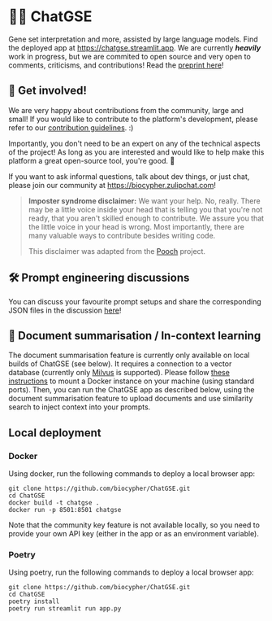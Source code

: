 # 💬🧬 ChatGSE
Gene set interpretation and more, assisted by large language models. Find the
deployed app at https://chatgse.streamlit.app. We are currently ***heavily***
work in progress, but we are commited to open source and very open to comments,
criticisms, and contributions! Read the [preprint
here](https://arxiv.org/abs/2305.06488)!

## 🤝 Get involved!
We are very happy about contributions from the community, large and small!
If you would like to contribute to the platform's development, please refer to
our [contribution guidelines](CONTRIBUTING.md). :)

Importantly, you don't need to be an expert on any of the technical aspects of
the project! As long as you are interested and would like to help make this
platform a great open-source tool, you're good. 🙂

If you want to ask informal questions, talk about dev things, or just chat,
please join our community at https://biocypher.zulipchat.com!

> **Imposter syndrome disclaimer:** We want your help. No, really. There may be a little voice inside your head that is telling you that you're not ready, that you aren't skilled enough to contribute. We assure you that the little voice in your head is wrong. Most importantly, there are many valuable ways to contribute besides writing code.
>
> This disclaimer was adapted from the [Pooch](https://github.com/fatiando/pooch) project.

## 🛠 Prompt engineering discussions
You can discuss your favourite prompt setups and share the corresponding JSON
files in the discussion
[here](https://github.com/biocypher/ChatGSE/discussions/11)!

## 📑 Document summarisation / In-context learning
The document summarisation feature is currently only available on local builds
of ChatGSE (see below). It requires a connection to a vector database
(currently only [Milvus](https://milvus.io/) is supported). Please follow [these
instructions](https://milvus.io/docs/install_standalone-docker.md) to mount a
Docker instance on your machine (using standard ports). Then, you can run the
ChatGSE app as described below, using the document summarisation feature to
upload documents and use similarity search to inject context into your prompts.


## Local deployment

### Docker
Using docker, run the following commands to deploy a local browser app:

```
git clone https://github.com/biocypher/ChatGSE.git
cd ChatGSE
docker build -t chatgse .
docker run -p 8501:8501 chatgse
```

Note that the community key feature is not available locally, so you need to
provide your own API key (either in the app or as an environment variable).

### Poetry
Using poetry, run the following commands to deploy a local browser app:

```
git clone https://github.com/biocypher/ChatGSE.git
cd ChatGSE
poetry install
poetry run streamlit run app.py
```
